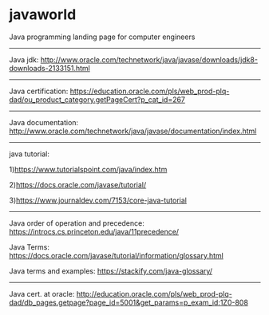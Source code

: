 # javaworld

Java programming landing page for computer engineers

------------------------------------------------------------------------------------

Java jdk: http://www.oracle.com/technetwork/java/javase/downloads/jdk8-downloads-2133151.html

------------------------------------------------------------------------------------

Java certification: https://education.oracle.com/pls/web_prod-plq-dad/ou_product_category.getPageCert?p_cat_id=267

------------------------------------------------------------------------------------

Java documentation: http://www.oracle.com/technetwork/java/javase/documentation/index.html

------------------------------------------------------------------------------------

java tutorial: 

1)https://www.tutorialspoint.com/java/index.htm

2)https://docs.oracle.com/javase/tutorial/

3)https://www.journaldev.com/7153/core-java-tutorial

------------------------------------------------------------------------------------
Java order of operation and precedence: https://introcs.cs.princeton.edu/java/11precedence/

Java Terms: https://docs.oracle.com/javase/tutorial/information/glossary.html

Java terms and examples: https://stackify.com/java-glossary/

------------------------------------------------------------------------------------

Java cert. at oracle: http://education.oracle.com/pls/web_prod-plq-dad/db_pages.getpage?page_id=5001&get_params=p_exam_id:1Z0-808
